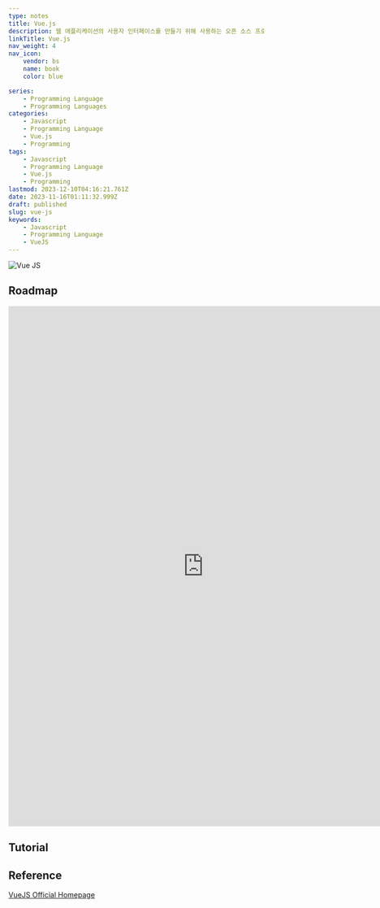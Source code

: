```yaml
---
type: notes
title: Vue.js
description: 웹 애플리케이션의 사용자 인터페이스를 만들기 위해 사용하는 오픈 소스 프로그레시브 자바스크립트 프레임워크
linkTitle: Vue.js
nav_weight: 4
nav_icon:
    vendor: bs
    name: book
    color: blue

series:
    - Programming Language
    - Programming Languages
categories:
    - Javascript
    - Programming Language
    - Vue.js
    - Programming
tags:
    - Javascript
    - Programming Language
    - Vue.js
    - Programming
lastmod: 2023-12-10T04:16:21.761Z
date: 2023-11-16T01:11:32.999Z
draft: published
slug: vue-js
keywords:
    - Javascript
    - Programming Language
    - VueJS
---
```


![Vue JS](/content/programming/vue-js.png#center "https://beginnersoftwaredeveloper.com/how-do-i-pass-data-from-one-view-to-another-view-in-vue/")

## Roadmap

<p align="center">
<iframe width="768" height="1024" src="https://roadmap.sh/vue?s=652b754df43a58c923ce9d26" frameborder="0" allow="accelerometer; autoplay; encrypted-media; gyroscope; picture-in-picture" allowfullscreen></iframe>
</p>

## Tutorial

## Reference

[VueJS Official Homepage](https://vuejs.org/)
